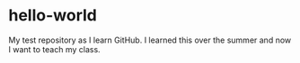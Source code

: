 # hello-world
My test repository as I learn GitHub.
I learned this over the summer and now I want to teach my class. 
